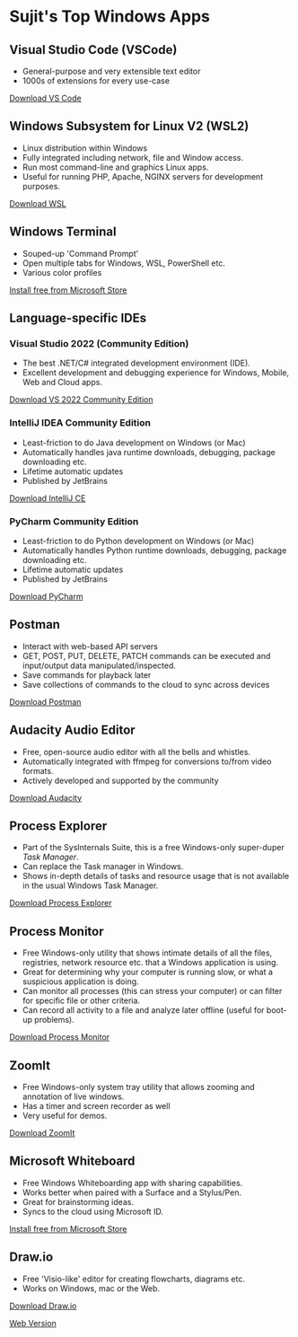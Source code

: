 # Sujit's Top Windows Apps

## Visual Studio Code (VSCode)

- General-purpose and very extensible text editor
- 1000s of extensions for every use-case

[Download VS Code](https://code.visualstudio.com/Download)

## Windows Subsystem for Linux V2 (WSL2)

- Linux distribution within Windows
- Fully integrated including network, file and Window access.
- Run most command-line and graphics Linux apps.
- Useful for running PHP, Apache, NGINX servers for development purposes.

[Download WSL](https://learn.microsoft.com/en-us/windows/wsl/install)

## Windows Terminal

- Souped-up 'Command Prompt'
- Open multiple tabs for Windows, WSL, PowerShell etc.
- Various color profiles

[Install free from Microsoft Store](https://www.microsoft.com/store/productId/9N0DX20HK701)

## Language-specific IDEs

### Visual Studio 2022 (Community Edition)

- The best .NET/C# integrated development environment (IDE).
- Excellent development and debugging experience for Windows, Mobile, Web and Cloud apps.

[Download VS 2022 Community Edition](https://visualstudio.microsoft.com/vs/community/)

### IntelliJ IDEA Community Edition

- Least-friction to do Java development on Windows (or Mac)
- Automatically handles java runtime downloads, debugging, package downloading etc.
- Lifetime automatic updates
- Published by JetBrains

[Download IntelliJ CE](https://www.jetbrains.com/idea/download/#section=windows)

### PyCharm Community Edition

- Least-friction to do Python development on Windows (or Mac)
- Automatically handles Python runtime downloads, debugging, package downloading etc.
- Lifetime automatic updates
- Published by JetBrains

[Download PyCharm](https://www.jetbrains.com/pycharm/download/#section=windows)

## Postman

- Interact with web-based API servers
- GET, POST, PUT, DELETE, PATCH commands can be executed and input/output data manipulated/inspected.
- Save commands for playback later
- Save collections of commands to the cloud to sync across devices

[Download Postman](https://www.postman.com/downloads/)

## Audacity Audio Editor

- Free, open-source audio editor with all the bells and whistles.
- Automatically integrated with ffmpeg for conversions to/from video formats.
- Actively developed and supported by the community

[Download Audacity](https://www.audacityteam.org/download/)

## Process Explorer

- Part of the SysInternals Suite, this is a free Windows-only super-duper *Task Manager*.
- Can replace the Task manager in Windows.
- Shows in-depth details of tasks and resource usage that is not available in the usual Windows Task Manager.

[Download Process Explorer](https://learn.microsoft.com/en-us/sysinternals/downloads/process-explorer)

## Process Monitor

- Free Windows-only utility that shows intimate details of all the files, registries, network resource etc. that a Windows application is using.
- Great for determining why your computer is running slow, or what a suspicious application is doing.
- Can monitor all processes (this can stress your computer) or can filter for specific file or other criteria.
- Can record all activity to a file and analyze later offline (useful for boot-up problems).

[Download Process Monitor](https://learn.microsoft.com/en-us/sysinternals/downloads/procmon)

## ZoomIt

- Free Windows-only system tray utility that allows zooming and annotation of live windows.
- Has a timer and screen recorder as well
- Very useful for demos.

[Download ZoomIt](https://learn.microsoft.com/en-us/sysinternals/downloads/zoomit)

## Microsoft Whiteboard

- Free Windows Whiteboarding app with sharing capabilities.
- Works better when paired with a Surface and a Stylus/Pen.
- Great for brainstorming ideas.
- Syncs to the cloud using Microsoft ID.

[Install free from Microsoft Store](https://www.microsoft.com/store/productId/9MSPC6MP8FM4)

## Draw.io

- Free 'Visio-like' editor for creating flowcharts, diagrams etc.
- Works on Windows, mac or the Web.

[Download Draw.io](https://github.com/jgraph/drawio-desktop/releases/tag/v20.8.10)

[Web Version](https://app.diagrams.net/)

